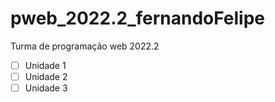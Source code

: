 # pweb_2022.2_fernandoFelipe

Turma de programação web 2022.2  
- [ ] Unidade 1  
- [ ] Unidade 2  
- [ ] Unidade 3  
